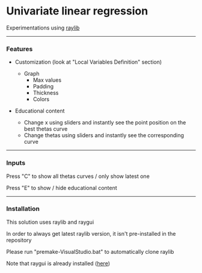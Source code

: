 # Univariate linear regression

Experimentations using [raylib](https://github.com/raysan5/raylib)

___
### Features
- Customization (look at "Local Variables Definition" section)
    - Graph
        - Max values
        - Padding
        - Thickness
        - Colors

- Educational content
    - Change x using sliders and instantly see the point position on the best thetas curve
    - Change thetas using sliders and instantly see the corresponding curve
    

___
### Inputs
Press "C" to show all thetas curves / only show latest one

Press "E" to show / hide educational content

___
### Installation
This solution uses raylib and raygui

In order to always get latest raylib version, it isn't pre-installed in the repository

Please run "premake-VisualStudio.bat" to automatically clone raylib

Note that raygui is already installed ([here](https://github.com/Oreyato/MachineLearning/blob/main/UnivariateLinearRegression/game/src/raygui.h))
